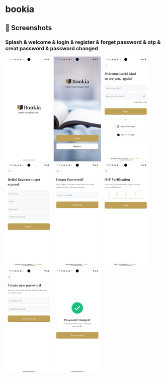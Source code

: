 # bookia

## 📸 Screenshots

### Splash & welcome & login & register & forget password & otp & creat password & password changed
<p float="left">
  <img src="splash.png" width="150" />
  <img src="welcome.png" width="150" />
  <img src="login.png" width="150" />
  <img src="register.png" width="150" />
  <img src="forget_password.png" width="150" />
  <img src="otp.png" width="150" />
  <img src="creat_password.png" width="150" />
  <img src="password_changed.png" width="150" /> 
</p>





